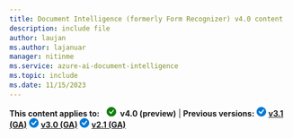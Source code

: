 ```yaml
---
title: Document Intelligence (formerly Form Recognizer) v4.0 content
description: include file
author: laujan
ms.author: lajanuar
manager: nitinme
ms.service: azure-ai-document-intelligence
ms.topic: include
ms.date: 11/15/2023
---
```


**This content applies to:** ![checkmark](../media/yes-icon.png) **v4.0 (preview)** | **Previous versions:** ![blue-checkmark](../media/blue-yes-icon.png) [**v3.1 (GA)**](?view=doc-intel-3.1.0&preserve-view=tru) ![blue-checkmark](../media/blue-yes-icon.png) [**v3.0 (GA)**](?view=doc-intel-3.0.0&preserve-view=tru) ![blue-checkmark](../media/blue-yes-icon.png) [**v2.1 (GA)**](?view=doc-intel-2.1.0&preserve-view=tru)
